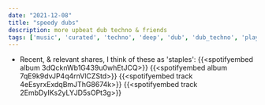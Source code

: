 ```yaml
---
date: "2021-12-08"
title: "speedy dubs"
description: more upbeat dub techno & friends
tags: ['music', 'curated', 'techno', 'deep', 'dub', 'dub_techno', 'playlist']
---
```


- Recent, & relevant shares, I think of these as 'staples': 
	{{<spotifyembed album 3dQcknWb1G439u0whEtJCQ>}}
	{{<spotifyembed album 7qE9k9dvJP4q4rnVlCZStd>}}
	{{<spotifyembed track 4eEsyrxExdqBmJThG8674k>}}
	{{<spotifyembed track 2EmbDyIKs2yLYJD5sOPt3g>}}
